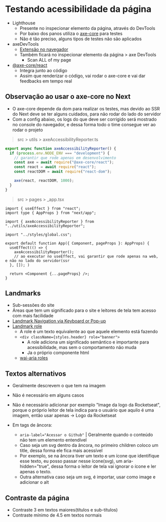 # Testando acessibilidade da página

- Lighthouse
  - Presente no inspecionar elemento da página, através do DevTools
  - Por baixo dos panos utiliza o [axe-core](https://www.deque.com/axe/) para testes
  - Não é tão preciso, alguns tipos de testes não são aplicados
- axeDevTools
  - [Extensão no navegador](https://chrome.google.com/webstore/detail/axe-devtools-web-accessib/lhdoppojpmngadmnindnejefpokejbdd)
  - Também ficará no inspecionar elemento da página > axe DevTools
    - Scan ALL of my page
- [@axe-core/react](https://www.npmjs.com/package/@axe-core/react)
  - Integra junto ao código
  - Assim que renderizar o código, vai rodar o axe-core e vai dar feedbacks em tempo real

## Observação ao usar o axe-core no Next

- O axe-core depende da dom para realizar os testes, mas devido ao SSR do Next deve se ter alguns cuidados, para
  não rodar do lado do servidor
- Com a config abaixo, os logs do que deve ser corrigido será mostrado no console do navegador, e dessa forma todo
  o time consegue ver ao rodar o projeto

> src > utils > axeAccessibilityReporter.ts

```ts
export async function axeAccessibilityReporter() {
  if (process.env.NODE_ENV === "development") {
    // garantir que rode apenas em desenvolvimento
    const axe = await require("@axe-core/react");
    const react = await require("react");
    const reactDOM = await require("react-dom");

    axe(react, reactDOM, 1000);
  }
}
```

> src > pages > \_app.tsx

```tsx
import { useEffect } from "react";
import type { AppProps } from "next/app";

import { axeAccessibilityReporter } from "../utils/axeAccessibilityReporter";

import "../styles/global.css";

export default function App({ Component, pageProps }: AppProps) {
  useEffect(() => {
    axeAccessibilityReporter();
    // ao executar no useEffect, vai garantir que rode apenas na web, e não no lado do servidor(ssr
  }, []); )

  return <Component {...pageProps} />;
}

```

## Landmarks

- Sub-sessões do site
- Áreas que tem um significado para o site e leitores de tela tem acesso com mais facilidade
- [Landmark Navigation via Keyboard or Pop-up](https://chrome.google.com/webstore/detail/landmark-navigation-via-k/ddpokpbjopmeeiiolheejjpkonlkklgp)
- [Landmark role](https://developer.mozilla.org/en-US/docs/Web/Accessibility/ARIA/Roles/landmark_role)
  - A role é um texto equivalente ao que aquele elemento está fazendo
  - `<div className={styles.header} role="banner">`
    - A role adiciona um significado semântico e importante para acessibilidade, mas sem o comportamento não muda
    - Ja o próprio componente html
  - [wai-aria roles](https://developer.mozilla.org/pt-BR/docs/Web/Accessibility/ARIA/ARIA_Techniques)

## Textos alternativos

- Geralmente descrevem o que tem na imagem
- Não é necessário em alguns casos
- Não é necessário adicionar por exemplo "Image da logo da Rocketseat", porque o próprio leitor de tela indica para o
  usuário que aquilo é uma imagem, então usar apenas -> Logo da Rocketseat

- Em tags de âncora:
  - `aria-label="Acessar o Github"` | Geralmente quando o conteúdo não tem um elemento entendível
  - Caso seja um svg dentro da âncora, no primeiro children coloco um title, dessa forma ele fica mais acessível
  - Por exemplo, se na âncora tiver um texto e um ícone que identifique esse texto, eu posso passar nesse ícone(svg),
    um aria-hidden="true", dessa forma o leitor de tela vai ignorar o ícone e ler apenas o texto.
  - Outra alternativa caso seja um svg, é importar, usar como image e adicionar o alt

## Contraste da página

- Contraste 3 em textos maiores(títulos e sub-títulos)
- Contraste mínimo de 4.5 em textos normais
